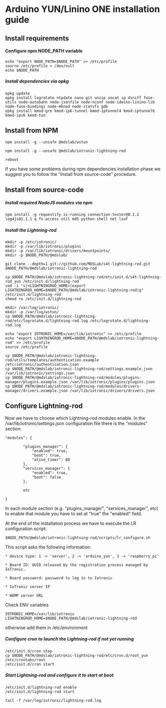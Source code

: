 # Arduino YUN/Linino ONE installation guide


## Install requirements

#### Configure npm NODE_PATH variable
```
echo "export NODE_PATH=$NODE_PATH" >> /etc/profile
source /etc/profile > /dev/null
echo $NODE_PATH
```

##### Install dependencies via opkg
```
opkg update
opkg install logrotate ntpdate nano git unzip socat ip dsniff fuse-utils node-autobahn node-jsonfile node-nconf node-ideino-linino-lib node-fuse-bindings node-mknod node-statvfs gdb
opkg install kmod-gre kmod-ip6-tunnel kmod-iptunnel4 kmod-iptunnel6 kmod-ipv6 kmod-tun
```

## Install from NPM
```
npm install -g --unsafe @mdslab/wstun

npm install -g --unsafe @mdslab/iotronic-lightning-rod

reboot
```
If you have some problems during npm dependencies installation phase we suggest you to follow the "Install from source-code" procedure.



## Install from source-code

##### Install required NodeJS modules via npm
```
npm install -g requestify is-running connection-tester@0.1.2 log4js@1.1.1 q fs-access util md5 python-shell net lsof
```

##### Install the Lightning-rod
```
mkdir -p /etc/iotronic/
mkdir -p /var/lib/iotronic/plugins
mkdir -p /var/lib/iotronic/drivers/mountpoints/
mkdir -p $NODE_PATH/@mdslab/

git clone --depth=1 git://github.com/MDSLab/s4t-lightning-rod.git $NODE_PATH/@mdslab/iotronic-lightning-rod

cp $NODE_PATH/@mdslab/iotronic-lightning-rod/etc/init.d/s4t-lightning-rod_yun /etc/init.d/lightning-rod
sed -i "s|<LIGHTNINGROD_HOME>|export LIGHTNINGROD_HOME=$NODE_PATH/@mdslab/iotronic-lightning-rod|g" /etc/init.d/lightning-rod
chmod +x /etc/init.d/lightning-rod

mkdir /var/log/iotronic/
mkdir -p /var/log/wstun/
cp $NODE_PATH/@mdslab/iotronic-lightning-rod/etc/logrotate.d/lightning-rod.log /etc/logrotate.d/lightning-rod.log

echo "export IOTRONIC_HOME=/var/lib/iotronic" >> /etc/profile
echo "export LIGHTNINGROD_HOME=$NODE_PATH/@mdslab/iotronic-lightning-rod" >> /etc/profile
source /etc/profile

cp $NODE_PATH/@mdslab/iotronic-lightning-rod/utils/templates/authentication.example /etc/iotronic/authentication.json
cp $NODE_PATH/@mdslab/iotronic-lightning-rod/settings.example.json /var/lib/iotronic/settings.json
cp $NODE_PATH/@mdslab/iotronic-lightning-rod/modules/plugins-manager/plugins.example.json /var/lib/iotronic/plugins/plugins.json
cp $NODE_PATH/@mdslab/iotronic-lightning-rod/modules/drivers-manager/drivers.example.json /var/lib/iotronic/drivers/drivers.json
```

## Configure Lightning-rod
Now we have to choose which Lightning-rod modules enable. In the /var/lib/iotronic/settings.json configuration file there is the "modules" section:
```
"modules": {

        "plugins_manager": {
            "enabled": true,
            "boot": true,
            "alive_timer": 60
        },
        "services_manager": {
            "enabled": true,
            "boot": false
        },

        etc

}
```

In each module section (e.g. "plugins_manager", "services_manager", etc) to enable that module you have to set at "true" the "enabled" field.

At the end of the installation process we have to execute the LR configuration script:
```
$NODE_PATH/@mdslab/iotronic-lightning-rod/scripts/lr_configure.sh
```
This script asks the following information:
```
* device type: 1 -> 'server', 2 -> 'arduino_yun', 3 -> 'raspberry_pi'

* Board ID: UUID released by the registration process managed by IoTronic.

* Board password: password to log in to Iotronic

* IoTronic server IP

* WAMP server URL
```

Check ENV variables
```
IOTRONIC_HOME=/var/lib/iotronic
LIGHTNINGROD_HOME=$NODE_PATH/@mdslab/iotronic-lightning-rod
```
otherwise add them in /etc/environment


##### Configure cron to launch the Lightning-rod if not yet running
```
/etc/init.d/cron stop
cp $NODE_PATH/@mdslab/iotronic-lightning-rod/etc/cron.d/root_yun /etc/crontabs/root
/etc/init.d/cron start
```

##### Start Lightning-rod and configure it to start at boot
```
/etc/init.d/lightning-rod enable
/etc/init.d/lightning-rod start

tail -f /var/log/iotronic/lightning-rod.log
```
